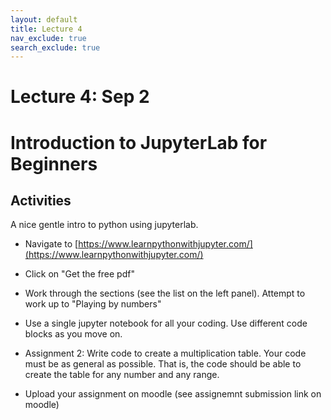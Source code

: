 ```yaml
---
layout: default
title: Lecture 4
nav_exclude: true
search_exclude: true
---
```




# Lecture 4: Sep 2



# Introduction to JupyterLab for Beginners

## Activities

A nice gentle intro to python using jupyterlab. 

- Navigate to [https://www.learnpythonwithjupyter.com/](https://www.learnpythonwithjupyter.com/)

- Click on "Get the free pdf"

- Work through the sections (see the list on the left panel). Attempt to work up to "Playing by numbers"

- Use a single jupyter notebook for all your coding. Use different code blocks as you move on.
  
- Assignment 2: Write code to create a multiplication table. Your code must be as general as possible.
  That is, the code should be able to create the table for any number and any range.

- Upload your assignment on moodle (see assignemnt submission link on moodle)
